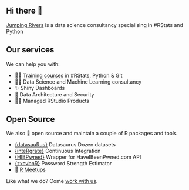 ## Hi there 👋

[Jumping Rivers](https://www.jumpingrivers.com/) is a data science consultancy specialising in #RStats and Python

## Our services

We can help you with:
- 👩‍🏫	[Training courses](https://www.jumpingrivers.com/training/all-courses/) in #RStats, Python & Git
- 👩‍💻 Data Science and Machine Learning consultancy
- ✨ Shiny Dashboards
- 🔐 Data Architecture and Security
- 💁‍♂️ Managed RStudio Products 

## Open Source

We also :purple_heart: open source and maintain a couple of R packages and tools

- [{datasauRus}](https://github.com/jumpingrivers/datasauRus) Datasaurus Dozen datasets 
- [{inteRgrate}](https://github.com/jumpingrivers/inteRgrate) Continuous Integration
- [{HIBPwned}](https://github.com/jumpingrivers/HIBPwned) Wrapper for HaveIBeenPwned.com API
- [{zxcvbnR}](https://github.com/jumpingrivers/zxcvbnR) Password Strength Estimator
- 📆 [R Meetups](https://github.com/jumpingrivers/meetingsR)


Like what we do? Come [work with us](https://jumping-rivers.welcomekit.co/).
